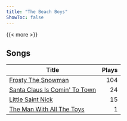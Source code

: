 ```yaml
---
title: "The Beach Boys"
ShowToc: false
---
```


{{< more >}}

## Songs
Title | Plays 
----- | -----: 
[Frosty The Snowman](/songs/frosty-the-snowman) | 104
[Santa Claus Is Comin' To Town](/songs/santa-claus-is-comin-to-town) | 24
[Little Saint Nick](/songs/little-saint-nick) | 15
[The Man With All The Toys](/songs/the-man-with-all-the-toys) | 1

